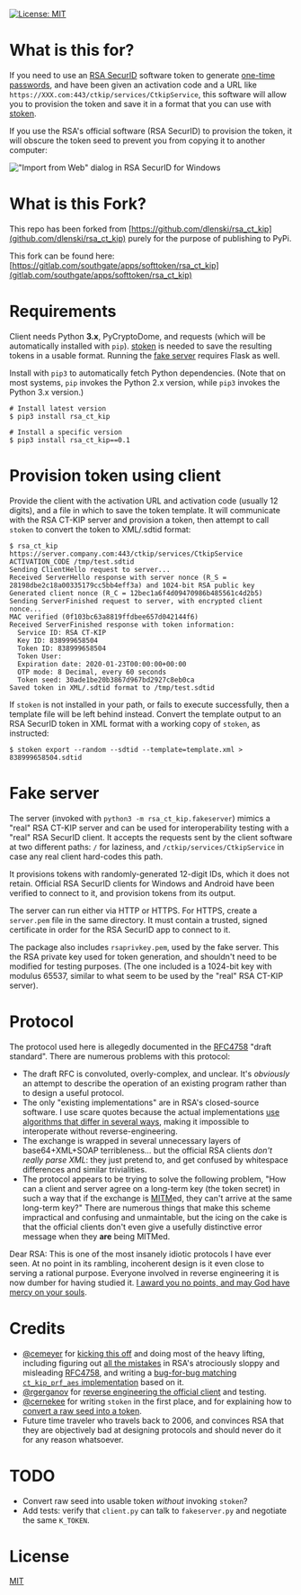 [![License: MIT](https://img.shields.io/badge/License-MIT-yellow.svg)](https://opensource.org/licenses/MIT)

What is this for?
=================

If you need to use an [RSA SecurID](//en.wikipedia.org/wiki/RSA_SecurID) software token
to generate [one-time passwords](//en.wikipedia.org/wiki/One-time_password), and
have been given an activation code and a URL like
`https://XXX.com:443/ctkip/services/CtkipService`, this software will allow you to
provision the token and save it in a format that you can use with
[stoken](//github.com/cernekee/stoken).

If you use the RSA's official software (RSA SecurID) to provision the
token, it will obscure the token seed to prevent you from copying it
to another computer:

![\"Import from Web\" dialog in RSA SecurID for Windows](https://gitlab.com/southgate/apps/softtoken/rsa_ct_kip/-/raw/master/Import_from_Web_in_RSA_SecurID.png)

What is this Fork?
==================
This repo has been forked from [https://github.com/dlenski/rsa_ct_kip](github.com/dlenski/rsa_ct_kip) purely for the purpose of publishing to PyPi.

This fork can be found here: [https://gitlab.com/southgate/apps/softtoken/rsa_ct_kip](gitlab.com/southgate/apps/softtoken/rsa_ct_kip)

Requirements
============

Client needs Python **3.x**, PyCryptoDome, and requests (which will be automatically installed with `pip`). [stoken](//github.com/cernekee/stoken) is needed to save the resulting tokens in a usable format. Running the [fake server](#fake-server) requires Flask as well.

Install with `pip3` to automatically fetch Python dependencies. (Note that on most systems, `pip` invokes the Python 2.x version, while `pip3` invokes the Python 3.x version.)

```
# Install latest version
$ pip3 install rsa_ct_kip

# Install a specific version
$ pip3 install rsa_ct_kip==0.1
```

Provision token using client
============================

Provide the client with the activation URL and activation code
(usually 12 digits), and a file in which to save the token template.
It will communicate with the RSA CT-KIP server and provision a token,
then attempt to call `stoken` to convert the token to XML/.sdtid format:

```
$ rsa_ct_kip https://server.company.com:443/ctkip/services/CtkipService ACTIVATION_CODE /tmp/test.sdtid
Sending ClientHello request to server...
Received ServerHello response with server nonce (R_S = 28198dbe2c18a00335179cc5bb4eff3a) and 1024-bit RSA public key
Generated client nonce (R_C = 12bec1a6f4d09470986b485561c4d2b5)
Sending ServerFinished request to server, with encrypted client nonce...
MAC verified (0f103bc63a8819ffdbee657d042144f6)
Received ServerFinished response with token information:
  Service ID: RSA CT-KIP
  Key ID: 838999658504
  Token ID: 838999658504
  Token User:
  Expiration date: 2020-01-23T00:00:00+00:00
  OTP mode: 8 Decimal, every 60 seconds
  Token seed: 30ade1be20b3867d967bd2927c8eb0ca
Saved token in XML/.sdtid format to /tmp/test.sdtid
```

If `stoken` is not installed in your path, or fails to execute
successfully, then a template file will be left behind instead.
Convert the template output to an RSA SecurID token in XML format with
a working copy of `stoken`, as instructed:

```
$ stoken export --random --sdtid --template=template.xml > 838999658504.sdtid
```

Fake server
===========

The server (invoked with `python3 -m rsa_ct_kip.fakeserver`) mimics a "real" RSA CT-KIP server and can
be used for interoperability testing with a "real" RSA SecurID client.
It accepts the requests sent by the client software at two different
paths: `/` for laziness, and `/ctkip/services/CtkipService`
in case any real client hard-codes this path.

It provisions tokens with randomly-generated 12-digit IDs, which it does
not retain. Official RSA SecurID clients for Windows and Android have
been verified to connect to it, and provision tokens from its output.

The server can run either via HTTP or HTTPS. For HTTPS, create a
`server.pem` file in the same directory. It must contain a trusted,
signed certificate in order for the RSA SecurID app to connect to it.

The package also includes `rsaprivkey.pem`, used by the fake server. This the RSA private key used for token
generation, and shouldn't need to be modified for testing
purposes. (The one included is a 1024-bit key with modulus 65537,
similar to what seem to be used by the "real" RSA CT-KIP server).

Protocol
========

The protocol used here is allegedly documented in the [RFC4758](//tools.ietf.org/html/rfc4758) "draft standard".
There are numerous problems with this protocol:

* The draft RFC is convoluted, overly-complex, and unclear. It's _obviously_ an attempt to describe
  the operation of an existing program rather than to design a useful protocol.
* The only "existing implementations" are in RSA's closed-source software. I use scare quotes because
  the actual implementations [use algorithms that differ in several ways](//github.com/cernekee/stoken/issues/27#issuecomment-456522178),
  making it impossible to interoperate without reverse-engineering.
* The exchange is wrapped in several unnecessary layers of base64+XML+SOAP terribleness… but the official
  RSA clients _don't really parse XML_: they just pretend to, and get confused by whitespace differences
  and similar trivialities.
* The protocol appears to be trying to solve the following problem,
  "How can a client and server agree on a long-term key (the token
  secret) in such a way that if the exchange is [MITM](https://en.wikipedia.org/wiki/Man-in-the-middle_attack)ed,
  they can't arrive at the same long-term key?" There are numerous things that make this scheme impractical and
  confusing and unmaintable, but the icing on the cake is that the official clients don't even give a usefully
  distinctive error message when they **are** being MITMed.

Dear RSA: This is one of the most insanely idiotic protocols I have ever seen. At no point in its rambling,
incoherent design is it even close to serving a rational purpose. Everyone involved in reverse
engineering it is now dumber for having studied it. [I award you no points, and may God have mercy on your
souls](https://www.youtube.com/watch?v=LQCU36pkH7c).

Credits
=======

* [@cemeyer](//github.com/cemeyer) for [kicking this off](//github.com/cernekee/stoken/issues/27)
  and doing most of the heavy lifting, including figuring out
  [all the mistakes](//github.com/cernekee/stoken/issues/27#issuecomment-456522178)
  in RSA's atrociously sloppy and misleading [RFC4758](//tools.ietf.org/html/rfc4758), and writing
  a [bug-for-bug matching `ct_kip_prf_aes` implementation](//gist.github.com/cemeyer/3293e4fcb3013c4ee2d1b6005e0561bf)
  based on it.
* [@rgerganov](//github.com/rgerganov) for
  [reverse engineering the official client](//github.com/cernekee/stoken/issues/27#issuecomment-456113939) and
  testing.
* [@cernekee](//github.com/cernekee) for writing `stoken` in the first place, and for explaining how to
  [convert a raw seed into a token](https://github.com/cernekee/stoken/issues/27#issuecomment-456473711).
* Future time traveler who travels back to 2006, and convinces RSA that they are objectively bad
  at designing protocols and should never do it for any reason whatsoever.

TODO
====

* Convert raw seed into usable token _without_ invoking `stoken`?
* Add tests: verify that `client.py` can talk to `fakeserver.py` and negotiate the same `K_TOKEN`.

License
=======

[MIT](LICENSE.txt)
